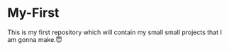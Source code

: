 # My-First
This is my first repository which will contain my small small projects that I am gonna make.😇
